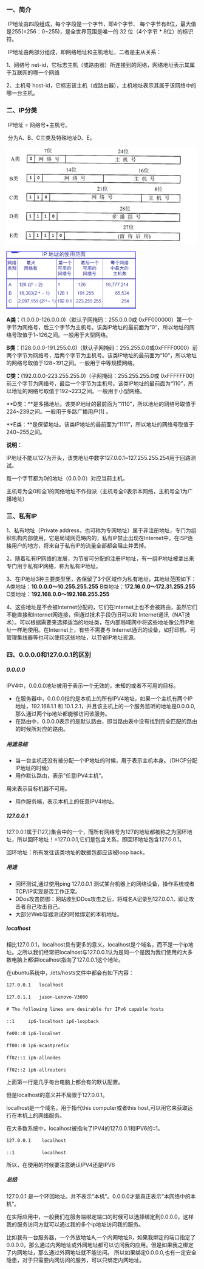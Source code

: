 ### 一、简介

​		IP地址由四段组成，每个字段是一个字节，即4个字节、  每个字节有8位，最大值是255(=256：0~255)，是全世界范围是唯一的 32 位（4个字节 * 8位）的标识符。

​		IP地址由两部分组成，即网络地址和主机地址，二者是主从关系：

1、网络号 net-id，它标志主机（或路由器）所连接到的网络，网络地址表示其属于互联网的哪一个网络

2、主机号 host-id，它标志该主机（或路由器），主机地址表示其属于该网络中的哪一台主机。



### 二、IP分类

​		IP地址 = 网络号+主机号。

​		分为A、B、C三类及特殊地址D、E。

![image-20220209143928749](../image/image-20220209143928749.png)

![img](../image/20190108175733102-20220209114052758.png)

**A类：**(1.0.0.0-126.0.0.0)（默认子网掩码：255.0.0.0或 0xFF000000）第一个字节为网络号，后三个字节为主机号。该类IP地址的最前面为“0”，所以地址的网络号取值于1~126之间。一般用于大型网络。

**B类：**(128.0.0.0-191.255.0.0)（默认子网掩码：255.255.0.0或0xFFFF0000）前两个字节为网络号，后两个字节为主机号。该类IP地址的最前面为“10”，所以地址的网络号取值于128~191之间。一般用于中等规模网络。

**C类：**(192.0.0.0-223.255.255.0)（子网掩码：255.255.255.0或 0xFFFFFF00）前三个字节为网络号，最后一个字节为主机号。该类IP地址的最前面为“110”，所以地址的网络号取值于192~223之间。一般用于小型网络。

**D类：**是多播地址。该类IP地址的最前面为“1110”，所以地址的网络号取值于224~239之间。一般用于多路广播用户[1]  。

**E类：**是保留地址。该类IP地址的最前面为“1111”，所以地址的网络号取值于240~255之间。



**说明：**

IP地址不能以127为开头，该类地址中数字127.0.0.1~127.255.255.254用于回路测试。

每一个字节都为0的地址（0.0.0.0）对应当前主机。

主机号为全0和全1的网络地址不作指派（主机号全0表示本网络，主机号全1为广播地址）



### 三、私有IP

1、私有地址（Private address，也可称为专网地址）属于非注册地址，专门为组织机构内部使用，它是局域网范畴内的，私有IP禁止出现在Internet中，在ISP连接用户的地方，将来自于私有IP的流量全部都会阻止并丢掉。

2、随着私有IP网络的发展，为节省可分配的注册IP地址，有一组IP地址被拿出来专门用于私有IP网络，称为私有IP地址。

3、在IP地址3种主要类型里，各保留了3个区域作为私有地址，其地址范围如下： 
A类地址：**10.0.0.0～10.255.255.255** 
B类地址：**172.16.0.0～172.31.255.255** 
C类地址：**192.168.0.0～192.168.255.255**

4、这些地址是不会被Internet分配的，它们在Internet上也不会被路由，虽然它们不能直接和Internet网连接，但通过技术手段仍旧可以和 Internet通讯（NAT技术）。可以根据需要来选择适当的地址类，在内部局域网中将这些地址像公用IP地址一样地使用。在Internet上，有些不需要与 Internet通讯的设备，如打印机、可管理集线器等也可以使用这些地址，以节省IP地址资源。



### 四、0.0.0.0和127.0.0.1的区别

##### **0.0.0.0**

IPV4中，0.0.0.0地址被用于表示一个无效的，未知的或者不可用的目标。

- 在服务器中，0.0.0.0指的是本机上的所有IPV4地址，如果一个主机有两个IP地址，192.168.1.1 和 10.1.2.1，并且该主机上的一个服务监听的地址是0.0.0.0,那么通过两个ip地址都能够访问该服务。
- 在路由中，0.0.0.0表示的是默认路由，即当路由表中没有找到完全匹配的路由的时候所对应的路由。

##### **用途总结**

- 当一台主机还没有被分配一个IP地址的时候，用于表示主机本身。（DHCP分配IP地址的时候）
- 用作默认路由，表示”任意IPV4主机”。

用来表示目标机器不可用。

- 用作服务端，表示本机上的任意IPV4地址。



##### **127.0.0.1**

127.0.0.1属于{127,}集合中的一个，而所有网络号为127的地址都被称之为回环地址，所以回环地址！=127.0.0.1,它们是包含关系，即回环地址包含127.0.0.1。

回环地址：所有发往该类地址的数据包都应该被loop back。

##### **用途**

- 回环测试,通过使用ping 127.0.0.1 测试某台机器上的网络设备，操作系统或者TCP/IP实现是否工作正常。
- DDos攻击防御：网站收到DDos攻击之后，将域名A记录到127.0.0.1，即让攻击者自己攻击自己。
- 大部分Web容器测试的时候绑定的本机地址。



##### **localhost**

相比127.0.0.1，localhost具有更多的意义。localhost是个域名，而不是一个ip地址。之所以我们经常把localhost与127.0.0.1认为是同一个是因为我们使用的大多数电脑上都讲localhost指向了127.0.0.1这个地址。

在ubuntu系统中，/ets/hosts文件中都会有如下内容：

```text
127.0.0.1   localhost

127.0.1.1   jason-Lenovo-V3000

# The following lines are desirable for IPv6 capable hosts

::1     ip6-localhost ip6-loopback

fe00::0 ip6-localnet

ff00::0 ip6-mcastprefix

ff02::1 ip6-allnodes

ff02::2 ip6-allrouters
```

上面第一行是几乎每台电脑上都会有的默认配置。

但是localhost的意义并不局限于127.0.0.1。

localhost是一个域名，用于指代this computer或者this host,可以用它来获取运行在本机上的网络服务。

在大多数系统中，localhost被指向了IPV4的127.0.0.1和IPV6的::1。

```text
127.0.0.1    localhost

::1          localhost
```

所以，在使用的时候要注意确认IPV4还是IPV6



##### **总结**

127.0.0.1 是一个环回地址。并不表示“本机”。0.0.0.0才是真正表示“本网络中的本机”。

在实际应用中，一般我们在服务端绑定端口的时候可以选择绑定到0.0.0.0，这样我的服务访问方就可以通过我的多个ip地址访问我的服务。

比如我有一台服务器，一个外放地址A,一个内网地址B，如果我绑定的端口指定了0.0.0.0，那么通过内网地址或外网地址都可以访问我的应用。但是如果我之绑定了内网地址，那么通过外网地址就不能访问。 所以如果绑定0.0.0.0,也有一定安全隐患，对于只需要内网访问的服务，可以只绑定内网地址。